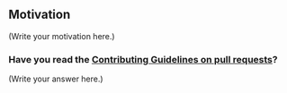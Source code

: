 <!--
Thank you for sending the PR! We appreciate you spending the time to work on these changes.

Help us understand your motivation by explaining why you decided to make this change.

You can learn more about contributing to EventCatalog here: https://github.com/boyney123/eventcatalog/blob/main/CONTRIBUTING.md

Happy contributing!

-->

## Motivation

(Write your motivation here.)

### Have you read the [Contributing Guidelines on pull requests](https://github.com/boyney123/eventcatalog/blob/main/CONTRIBUTING.md#pull-requests)?

(Write your answer here.)